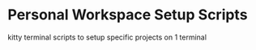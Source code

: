 # Personal Workspace Setup Scripts

kitty terminal scripts to setup specific projects on 1 terminal
